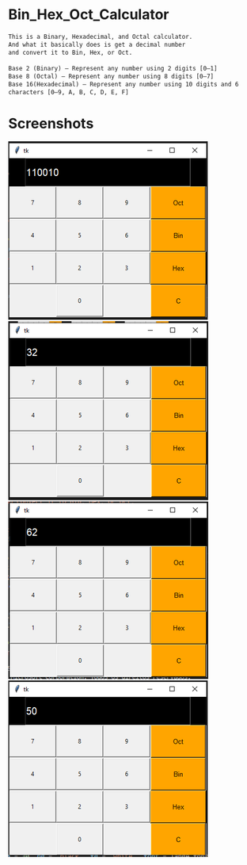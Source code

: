 # Bin_Hex_Oct_Calculator
    This is a Binary, Hexadecimal, and Octal calculator. 
    And what it basically does is get a decimal number     
    and convert it to Bin, Hex, or Oct.
    
    Base 2 (Binary) — Represent any number using 2 digits [0–1]
    Base 8 (Octal) — Represent any number using 8 digits [0–7]
    Base 16(Hexadecimal) — Represent any number using 10 digits and 6 characters [0–9, A, B, C, D, E, F]

# Screenshots

![](screenshots/Calc_bin.png)
![](screenshots/Calc_hex.png)
![](screenshots/Calc_oct.png)
![](screenshots/dec.png)
